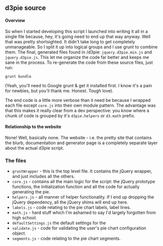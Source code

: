 ## d3pie source

#### Overview

So when I started developing this script I launched into writing it all in a single file because, hey, it's going need
to end up that way anyway. Well that was pretty shortsighted. It didn't take long to get completely unmanageable. So I
split it up into logical groups and I use grunt to combine them. The final, generated files found in /d3pie:
`jquery.d3pie.min.js` and `jquery.d3pie.js`. This let me organize the code far better and keeps me sane in the process.
To re-generate the code from these source files, just run:

`grunt bundle`

(Yeah, you'll need to Google grunt & get it installed first. I know it's a pain for newbies, but you'll thank me. Honest.
Tough love).

The end code is a little more verbose than it need be because I wrapped each file except `core.js` into their
own module pattern. The advantage was that this makes it really clear from a dev perspective: you know where a chunk of
code is grouped by it's `d3pie.helpers` or `d3.math` prefix.

#### Relationship to the website

None! Well, basically none. The website - i.e. the pretty site that contains the blurb, documentation and generator page
is a completely separate layer about the actual d3pie script.

### The files

* `gruntWrapper` - this is the top level file. It contains the jQuery wrapper, and just includes all the others.
* `core.js` - contains all the main logic for the script: the jQuery prototype functions, the initialization function
and all the code for actually generating the pie.
* `helpers.js` - all manner of helper functionality. If I end up dropping the jQuery dependency, all the jQuery shims
will end up here.
* `labels.js` - code relating to the pie chart labels, label lines.
* `math.js` - hard stuff which I'm ashamed to say I'd largely forgotten from high school.
* `defaultSettings.js` the default settings for the
* `validate.js` - code for validating the user's pie chart configuration object.
* `segments.js` - code relating to the pie chart segments.